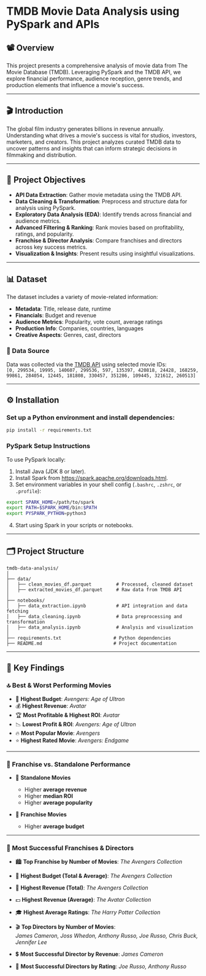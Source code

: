 
# TMDB Movie Data Analysis using PySpark and APIs

## 📽️ Overview  
This project presents a comprehensive analysis of movie data from The Movie Database (TMDB). Leveraging PySpark and the TMDB API, we explore financial performance, audience reception, genre trends, and production elements that influence a movie's success.

---

## 🎬 Introduction  
The global film industry generates billions in revenue annually. Understanding what drives a movie's success is vital for studios, investors, marketers, and creators. This project analyzes curated TMDB data to uncover patterns and insights that can inform strategic decisions in filmmaking and distribution.

---

## 🎯 Project Objectives  
- **API Data Extraction**: Gather movie metadata using the TMDB API.  
- **Data Cleaning & Transformation**: Preprocess and structure data for analysis using PySpark.  
- **Exploratory Data Analysis (EDA)**: Identify trends across financial and audience metrics.  
- **Advanced Filtering & Ranking**: Rank movies based on profitability, ratings, and popularity.  
- **Franchise & Director Analysis**: Compare franchises and directors across key success metrics.  
- **Visualization & Insights**: Present results using insightful visualizations.

---

## 📊 Dataset  
The dataset includes a variety of movie-related information:  
- **Metadata**: Title, release date, runtime  
- **Financials**: Budget and revenue  
- **Audience Metrics**: Popularity, vote count, average ratings  
- **Production Info**: Companies, countries, languages  
- **Creative Aspects**: Genres, cast, directors

### 🔗 Data Source  
Data was collected via the [TMDB API](https://developers.themoviedb.org/3/getting-started/introduction) using selected movie IDs:  
`[0, 299534, 19995, 140607, 299536, 597, 135397, 420818, 24428, 168259, 99861, 284054, 12445, 181808, 330457, 351286, 109445, 321612, 260513]`

---

## ⚙️ Installation  
### Set up a Python environment and install dependencies:
```bash
pip install -r requirements.txt
```

### PySpark Setup Instructions  
To use PySpark locally:  
1. Install Java (JDK 8 or later).  
2. Install Spark from https://spark.apache.org/downloads.html.  
3. Set environment variables in your shell config (`.bashrc`, `.zshrc`, or `.profile`):  
```bash
export SPARK_HOME=/path/to/spark
export PATH=$SPARK_HOME/bin:$PATH
export PYSPARK_PYTHON=python3
```  
4. Start using Spark in your scripts or notebooks.

---

## 🗂️ Project Structure  
```
tmdb-data-analysis/
│
├── data/                          
│   ├── clean_movies_df.parquet         # Processed, cleaned dataset
│   ├── extracted_movies_df.parquet     # Raw data from TMDB API
│
├── notebooks/
│   ├── data_extraction.ipynb           # API integration and data fetching
│   ├── data_cleaning.ipynb             # Data preprocessing and transformation
│   ├── data_analysis.ipynb             # Analysis and visualization
│
├── requirements.txt                   # Python dependencies
├── README.md                          # Project documentation
```

---

## 📌 Key Findings  

### 🔝 Best & Worst Performing Movies  
- 💸 **Highest Budget**: *Avengers: Age of Ultron*  
- 💰 **Highest Revenue**: *Avatar*  
- 🏆 **Most Profitable & Highest ROI**: *Avatar*  
- 📉 **Lowest Profit & ROI**: *Avengers: Age of Ultron*  
- 🔥 **Most Popular Movie**: *Avengers*  
- ⭐ **Highest Rated Movie**: *Avengers: Endgame*

---

### 🧩 Franchise vs. Standalone Performance  
- 🎯 **Standalone Movies**  
  - Higher **average revenue**  
  - Higher **median ROI**  
  - Higher **average popularity**  

- 🧬 **Franchise Movies**  
  - Higher **average budget**

---

### 🧠 Most Successful Franchises & Directors  
- 🏙 **Top Franchise by Number of Movies**: *The Avengers Collection*  
- 💼 **Highest Budget (Total & Average)**: *The Avengers Collection*  
- 🤑 **Highest Revenue (Total)**: *The Avengers Collection*  
- 💵 **Highest Revenue (Average)**: *The Avatar Collection*  
- 🎓 **Highest Average Ratings**: *The Harry Potter Collection*  

- 🎬 **Top Directors by Number of Movies**:  
  *James Cameron, Joss Whedon, Anthony Russo, Joe Russo, Chris Buck, Jennifer Lee*  

- 💲 **Most Successful Director by Revenue**: *James Cameron*  
- 🌟 **Most Successful Directors by Rating**: *Joe Russo, Anthony Russo*
